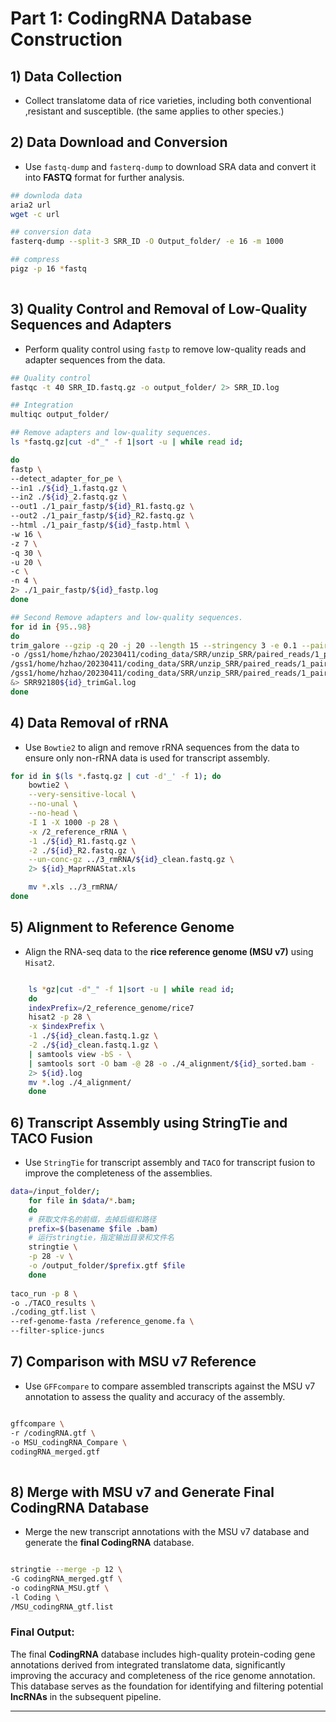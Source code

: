 # Part 1: CodingRNA Database Construction

## 1) Data Collection
- Collect  translatome data of rice varieties, including both conventional ,resistant and susceptible. (the same applies to other species.)

## 2) Data Download and Conversion
- Use `fastq-dump` and `fasterq-dump` to download SRA data and convert it into **FASTQ** format for further analysis.
```bash
## downloda data
aria2 url
wget -c url

## conversion data
fasterq-dump --split-3 SRR_ID -O Output_folder/ -e 16 -m 1000

## compress
pigz -p 16 *fastq
 
```

## 3) Quality Control and Removal of Low-Quality Sequences and Adapters

- Perform quality control using `fastp` to remove low-quality reads and adapter sequences from the data.
```bash
## Quality control
fastqc -t 40 SRR_ID.fastq.gz -o output_folder/ 2> SRR_ID.log

## Integration
multiqc output_folder/

## Remove adapters and low-quality sequences.
ls *fastq.gz|cut -d"_" -f 1|sort -u | while read id;

do
fastp \
--detect_adapter_for_pe \
--in1 ./${id}_1.fastq.gz \
--in2 ./${id}_2.fastq.gz \
--out1 ./1_pair_fastp/${id}_R1.fastq.gz \
--out2 ./1_pair_fastp/${id}_R2.fastq.gz \
--html ./1_pair_fastp/${id}_fastp.html \
-w 16 \
-z 7 \
-q 30 \
-u 20 \
-c \
-n 4 \
2> ./1_pair_fastp/${id}_fastp.log
done

## Second Remove adapters and low-quality sequences.
for id in {95..98}
do
trim_galore --gzip -q 20 -j 20 --length 15 --stringency 3 -e 0.1 --paired \
-o /gss1/home/hzhao/20230411/coding_data/SRR/unzip_SRR/paired_reads/1_pair_fastp \
/gss1/home/hzhao/20230411/coding_data/SRR/unzip_SRR/paired_reads/1_pair_fastp/SRR92180${id}_R1.fastq.gz \
/gss1/home/hzhao/20230411/coding_data/SRR/unzip_SRR/paired_reads/1_pair_fastp/SRR92180${id}_R2.fastq.gz \
&> SRR92180${id}_trimGal.log
done
```


## 4) Data Removal of rRNA

- Use `Bowtie2` to align and remove rRNA sequences from the data to ensure only non-rRNA data is used for transcript assembly.
```bash
for id in $(ls *.fastq.gz | cut -d'_' -f 1); do
    bowtie2 \
    --very-sensitive-local \
    --no-unal \
    --no-head \
    -I 1 -X 1000 -p 28 \
    -x /2_reference_rRNA \
    -1 ./${id}_R1.fastq.gz \
    -2 ./${id}_R2.fastq.gz \
    --un-conc-gz ../3_rmRNA/${id}_clean.fastq.gz \
    2> ${id}_MaprRNAStat.xls

    mv *.xls ../3_rmRNA/
done
```


## 5) Alignment to Reference Genome

- Align the RNA-seq data to the **rice reference genome (MSU v7)** using `Hisat2`.

```bash

    ls *gz|cut -d"_" -f 1|sort -u | while read id;
    do
    indexPrefix=/2_reference_genome/rice7
    hisat2 -p 28 \
    -x $indexPrefix \
    -1 ./${id}_clean.fastq.1.gz \
    -2 ./${id}_clean.fastq.1.gz \
    | samtools view -bS - \
    | samtools sort -O bam -@ 28 -o ./4_alignment/${id}_sorted.bam -
    2> ${id}.log
    mv *.log ./4_alignment/
    done
```
    

## 6) Transcript Assembly using StringTie and TACO Fusion

- Use `StringTie` for transcript assembly and `TACO` for transcript fusion to improve the completeness of the assemblies.
    
```bash
data=/input_folder/;
    for file in $data/*.bam;
    do
    # 获取文件名的前缀，去掉后缀和路径
    prefix=$(basename $file .bam)
    # 运行stringtie，指定输出目录和文件名
    stringtie \
    -p 28 -v \
    -o /output_folder/$prefix.gtf $file
    done
    
taco_run -p 8 \
-o ./TACO_results \
./coding_gtf.list \
--ref-genome-fasta /reference_genome.fa \
--filter-splice-juncs    

```
    

## 7) Comparison with MSU v7 Reference

- Use `GFFcompare` to compare assembled transcripts against the MSU v7 annotation to assess the quality and accuracy of the assembly.
    
```bash

gffcompare \
-r /codingRNA.gtf \
-o MSU_codingRNA_Compare \
codingRNA_merged.gtf
    
```
    

## 8) Merge with MSU v7 and Generate Final CodingRNA Database

- Merge the new transcript annotations with the MSU v7 database and generate the **final CodingRNA** database.
```bash

stringtie --merge -p 12 \
-G codingRNA_merged.gtf \
-o codingRNA_MSU.gtf \
-l Coding \
/MSU_codingRNA_gtf.list

```


### Final Output:

The final **CodingRNA** database includes high-quality protein-coding gene annotations derived from integrated translatome data, significantly improving the accuracy and completeness of the rice genome annotation. This database serves as the foundation for identifying and filtering potential **lncRNAs** in the subsequent pipeline.




---
